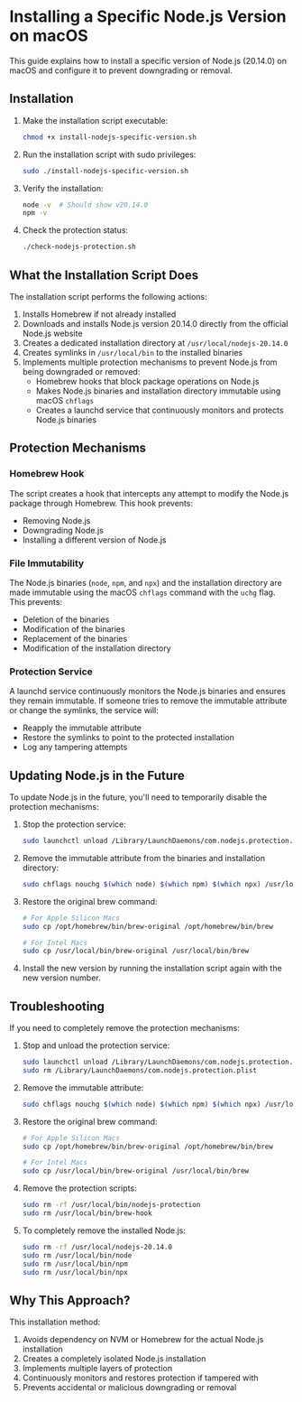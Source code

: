 # Installing a Specific Node.js Version on macOS

This guide explains how to install a specific version of Node.js (20.14.0) on macOS and configure it to prevent downgrading or removal.

## Installation

1. Make the installation script executable:
   ```bash
   chmod +x install-nodejs-specific-version.sh
   ```

2. Run the installation script with sudo privileges:
   ```bash
   sudo ./install-nodejs-specific-version.sh
   ```

3. Verify the installation:
   ```bash
   node -v  # Should show v20.14.0
   npm -v
   ```

4. Check the protection status:
   ```bash
   ./check-nodejs-protection.sh
   ```

## What the Installation Script Does

The installation script performs the following actions:

1. Installs Homebrew if not already installed
2. Downloads and installs Node.js version 20.14.0 directly from the official Node.js website
3. Creates a dedicated installation directory at `/usr/local/nodejs-20.14.0`
4. Creates symlinks in `/usr/local/bin` to the installed binaries
5. Implements multiple protection mechanisms to prevent Node.js from being downgraded or removed:
   - Homebrew hooks that block package operations on Node.js
   - Makes Node.js binaries and installation directory immutable using macOS `chflags`
   - Creates a launchd service that continuously monitors and protects Node.js binaries

## Protection Mechanisms

### Homebrew Hook

The script creates a hook that intercepts any attempt to modify the Node.js package through Homebrew. This hook prevents:
- Removing Node.js
- Downgrading Node.js
- Installing a different version of Node.js

### File Immutability

The Node.js binaries (`node`, `npm`, and `npx`) and the installation directory are made immutable using the macOS `chflags` command with the `uchg` flag. This prevents:
- Deletion of the binaries
- Modification of the binaries
- Replacement of the binaries
- Modification of the installation directory

### Protection Service

A launchd service continuously monitors the Node.js binaries and ensures they remain immutable. If someone tries to remove the immutable attribute or change the symlinks, the service will:
- Reapply the immutable attribute
- Restore the symlinks to point to the protected installation
- Log any tampering attempts

## Updating Node.js in the Future

To update Node.js in the future, you'll need to temporarily disable the protection mechanisms:

1. Stop the protection service:
   ```bash
   sudo launchctl unload /Library/LaunchDaemons/com.nodejs.protection.plist
   ```

2. Remove the immutable attribute from the binaries and installation directory:
   ```bash
   sudo chflags nouchg $(which node) $(which npm) $(which npx) /usr/local/nodejs-20.14.0
   ```

3. Restore the original brew command:
   ```bash
   # For Apple Silicon Macs
   sudo cp /opt/homebrew/bin/brew-original /opt/homebrew/bin/brew

   # For Intel Macs
   sudo cp /usr/local/bin/brew-original /usr/local/bin/brew
   ```

4. Install the new version by running the installation script again with the new version number.

## Troubleshooting

If you need to completely remove the protection mechanisms:

1. Stop and unload the protection service:
   ```bash
   sudo launchctl unload /Library/LaunchDaemons/com.nodejs.protection.plist
   sudo rm /Library/LaunchDaemons/com.nodejs.protection.plist
   ```

2. Remove the immutable attribute:
   ```bash
   sudo chflags nouchg $(which node) $(which npm) $(which npx) /usr/local/nodejs-20.14.0
   ```

3. Restore the original brew command:
   ```bash
   # For Apple Silicon Macs
   sudo cp /opt/homebrew/bin/brew-original /opt/homebrew/bin/brew

   # For Intel Macs
   sudo cp /usr/local/bin/brew-original /usr/local/bin/brew
   ```

4. Remove the protection scripts:
   ```bash
   sudo rm -rf /usr/local/bin/nodejs-protection
   sudo rm /usr/local/bin/brew-hook
   ```

5. To completely remove the installed Node.js:
   ```bash
   sudo rm -rf /usr/local/nodejs-20.14.0
   sudo rm /usr/local/bin/node
   sudo rm /usr/local/bin/npm
   sudo rm /usr/local/bin/npx
   ```

## Why This Approach?

This installation method:
1. Avoids dependency on NVM or Homebrew for the actual Node.js installation
2. Creates a completely isolated Node.js installation
3. Implements multiple layers of protection
4. Continuously monitors and restores protection if tampered with
5. Prevents accidental or malicious downgrading or removal